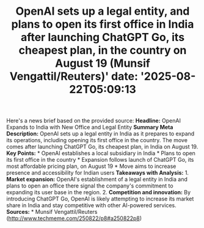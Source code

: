 ﻿---
title: "OpenAI sets up a legal entity, and plans to open its first office in India after launching ChatGPT Go, its cheapest plan, in the country on August 19 (Munsif Vengattil/Reuters)'
date: '2025-08-22T05:09:13"
category: "Markets"
summary: ""
slug: "openai sets up a legal entity and plans to open its first of"
source_urls:
  - "http://www.techmeme.com/250822/p8#a250822p8"
seo:
  title: "OpenAI sets up a legal entity, and plans to open its first office in India after launching ChatGPT Go, its cheapest plan, in the country on August 19 (Munsif Vengattil/Reuters) | Hash n Hedge'
  description: '"
  keywords: ["news", "markets", "brief"]
---
Here's a news brief based on the provided source:  **Headline:** OpenAI Expands to India with New Office and Legal Entity  **Summary Meta Description:** OpenAI sets up a legal entity in India as it prepares to expand its operations, including opening its first office in the country. The move comes after launching ChatGPT Go, its cheapest plan, in India on August 19.  **Key Points:**  * OpenAI establishes a local subsidiary in India * Plans to open its first office in the country * Expansion follows launch of ChatGPT Go, its most affordable pricing plan, on August 19 * Move aims to increase presence and accessibility for Indian users  **Takeaways with Analysis:**  1. **Market expansion:** OpenAI's establishment of a legal entity in India and plans to open an office there signal the company's commitment to expanding its user base in the region. 2. **Competition and innovation:** By introducing ChatGPT Go, OpenAI is likely attempting to increase its market share in India and stay competitive with other AI-powered services.  **Sources:**  * Munsif Vengattil/Reuters (http://www.techmeme.com/250822/p8#a250822p8) 
